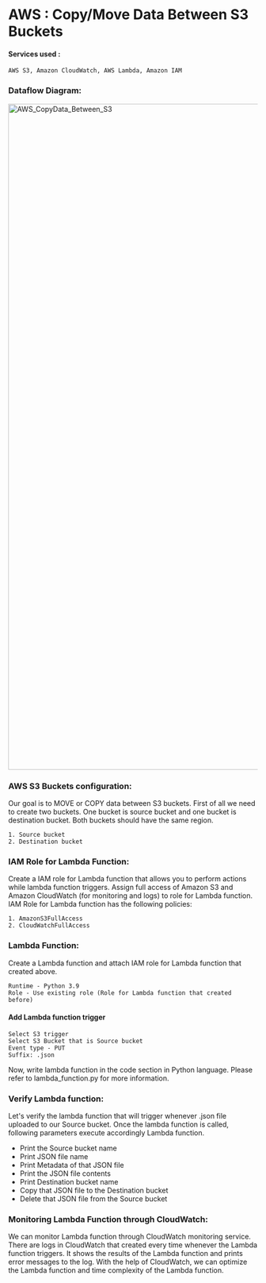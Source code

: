 # AWS : Copy/Move Data Between S3 Buckets
#### Services used :
    AWS S3, Amazon CloudWatch, AWS Lambda, Amazon IAM

### Dataflow Diagram:
<img width="1342" alt="AWS_CopyData_Between_S3" src="C:\Users\Ashok Jethava\Desktop\GitHub Repository\AWS_CopyData_Between_S3\AWS_CopyData_Between_S3.jpg">

### AWS S3 Buckets configuration:
Our goal is to MOVE or COPY data between S3 buckets. First of all we need to create two buckets.
One bucket is source bucket and one bucket is destination bucket. Both buckets should have the same region.

    1. Source bucket
    2. Destination bucket

### IAM Role for Lambda Function:
Create a IAM role for Lambda function that allows you to perform actions while lambda function triggers.
Assign full access of Amazon S3 and Amazon CloudWatch (for monitoring and logs) to role for Lambda function.
IAM Role for Lambda function has the following policies:

    1. AmazonS3FullAccess
    2. CloudWatchFullAccess

### Lambda Function:
Create a Lambda function and attach IAM role for Lambda function that created above.

    Runtime - Python 3.9
    Role - Use existing role (Role for Lambda function that created before)

#### Add Lambda function trigger
    Select S3 trigger
    Select S3 Bucket that is Source bucket
    Event type - PUT
    Suffix: .json

Now, write lambda function in the code section in Python language.
Please refer to lambda_function.py for more information.

### Verify Lambda function:
Let's verify the lambda function that will trigger whenever .json file uploaded to our Source bucket.
Once the lambda function is called, following parameters execute accordingly Lambda function.

- Print the Source bucket name
- Print JSON file name
- Print Metadata of that JSON file
- Print the JSON file contents
- Print Destination bucket name
- Copy that JSON file to the Destination bucket
- Delete that JSON file from the Source bucket

### Monitoring Lambda Function through CloudWatch:
We can monitor Lambda function through CloudWatch monitoring service. There are logs in CloudWatch that created every time whenever the Lambda function triggers. It shows the results of the Lambda function and prints error messages to the log. With the help of CloudWatch, we can optimize the Lambda function and time complexity of the Lambda function.
